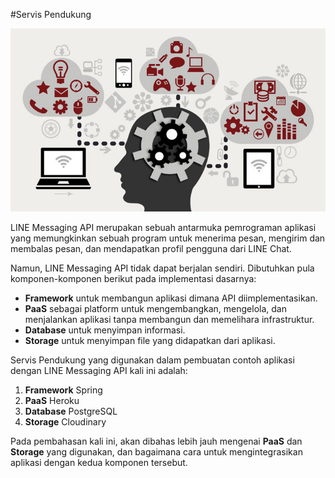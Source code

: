 #Servis Pendukung

![serv](_img/img-ea-enablement.jpg)

LINE Messaging API merupakan sebuah antarmuka pemrograman aplikasi yang memungkinkan sebuah program untuk menerima pesan, mengirim dan membalas pesan, dan mendapatkan profil pengguna dari LINE Chat.

Namun, LINE Messaging API tidak dapat berjalan sendiri. Dibutuhkan pula komponen-komponen berikut pada implementasi dasarnya: 

* **Framework** untuk membangun aplikasi dimana API diimplementasikan.
* **PaaS** sebagai platform untuk mengembangkan, mengelola, dan menjalankan aplikasi tanpa membangun dan memelihara infrastruktur.
* **Database** untuk menyimpan informasi.
* **Storage** untuk menyimpan file yang didapatkan dari aplikasi.

Servis Pendukung yang digunakan dalam pembuatan contoh aplikasi dengan LINE Messaging API kali ini adalah:

1. **Framework** Spring
2. **PaaS** Heroku
3. **Database** PostgreSQL
4. **Storage** Cloudinary

Pada pembahasan kali ini, akan dibahas lebih jauh mengenai **PaaS** dan **Storage** yang digunakan, dan bagaimana cara untuk mengintegrasikan aplikasi dengan kedua komponen tersebut.
